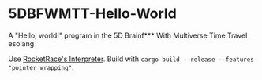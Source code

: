 # 5DBFWMTT-Hello-World
A "Hello, world!" program in the 5D Brainf*** With Multiverse Time Travel esolang

Use [RocketRace's Interpreter](https://github.com/RocketRace/fivedbf). Build with `cargo build --release --features "pointer_wrapping"`.
